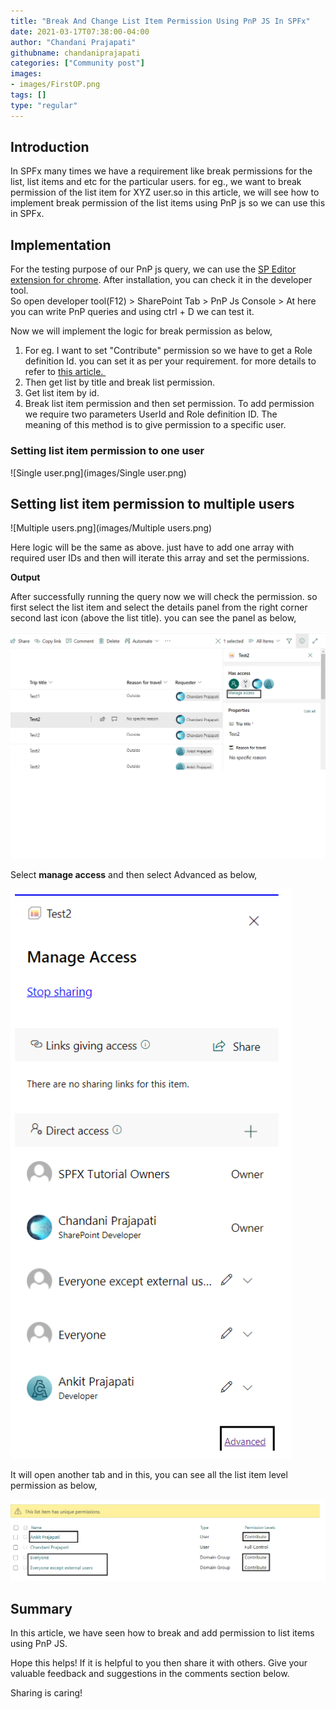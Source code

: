 ```yaml
---
title: "Break And Change List Item Permission Using PnP JS In SPFx"
date: 2021-03-17T07:38:00-04:00
author: "Chandani Prajapati"
githubname: chandaniprajapati
categories: ["Community post"]
images:
- images/FirstOP.png
tags: []
type: "regular"
---
```


## Introduction

In SPFx many times we have a requirement like break permissions for the
list, list items and etc for the particular users. for eg., we want to
break permission of the list item for XYZ user.so in this article, we will see how to implement break permission of the
list items using PnP js so we can use this in SPFx.

## Implementation

For the testing purpose of our PnP js query, we can use the [SP Editor
extension for
chrome](https://chrome.google.com/webstore/detail/sp-editor/ecblfcmjnbbgaojblcpmjoamegpbodhd?hl=en).
After installation, you can check it in the developer tool. \
So open developer tool(F12) \> SharePoint Tab \> PnP Js Console \> At
here you can write PnP queries and using ctrl + D we can test it.

Now we will implement the logic for break permission as below,

1.  For eg. I want to set "Contribute" permission so we have to get a
    Role definition Id. you can set it as per your requirement. for more
    details to refer
    to [this article. ](https://pnp.github.io/pnpjs/sp/security/#role-definitions)
2.  Then get list by title and break list permission. 
3.  Get list item by id. 
4.  Break list item permission and then set permission. To add
    permission we require two parameters UserId and Role definition ID.
    The meaning of this method is to give permission to a specific user.

### Setting list item permission to one user

![Single user.png](images/Single user.png)

## Setting list item permission to multiple users

![Multiple users.png](images/Multiple users.png)

Here logic will be the same as above. just have to add one array with
required user IDs and then will iterate this array and set the
permissions.

**Output**

After successfully running the query now we will check the permission.
so first select the list item and select  the details panel from the
right corner second last icon (above the list title). you can see the
panel as below,

![FirstOP.png](images/FirstOP.png)

Select  **manage access** and then select  Advanced as below,


![SecondCropped.png](images/SecondCropped.png)

It will open another tab and in this, you can see all the list item
level permission as below,

![Third.png](images/Third.png)

## Summary

In this article, we have seen how to break and add permission to list
items using PnP JS.

Hope this helps! If it is helpful to you then share it with others. Give
your valuable feedback and suggestions in the comments section below.

Sharing is caring!
